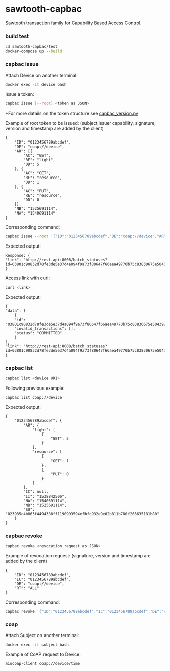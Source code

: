 # sawtooth-capbac

Sawtooth transaction family for Capability Based Access Control.

### build test

```bash
cd sawtooth-capbac/test
docker-compose up --build
```

### capbac issue

Attach Device on another terminal:

```bash
docker exec -it device bash
```

Issue a token:

```bash
capbac issue [--root] <token as JSON>
```

*For more datails on the token structure see [capbac_version.py](https://gitlab.com/kappanneo/sawtooth-capbac/blob/master/capbac_version.py)

Example of root token to be issued: (subject,issuer capability, signature, version and timestamp are added by the client)

    {
        "ID": "0123456789abcdef",
        "DE": "coap://device",
        "AR": [{
            "AC": "GET",
            "RE": "light",
            "DD": 5
        }, {
            "AC": "GET",
            "RE": "resource",
            "DD": 1
        }, {
            "AC": "PUT",
            "RE": "resource",
            "DD": 0
        }],
        "NB": "1525691114",
        "NA": "1540691114"
    }

Corresponding command:

```bash
capbac issue --root '{"ID":"0123456789abcdef","DE":"coap://device","AR":[{"AC":"GET","RE":"light","DD":5},{"AC":"GET","RE":"resource","DD":1},{"AC":"PUT","RE":"resource","DD":0}],"NB":"1525691114","NA":"1540691114"}'
```

Expected output:

    Response: {
    "link": "http://rest-api:8008/batch_statuses?id=03801c90832d78fe3de5e37d4a094f9a73f80647f66aea49770b75c83830675e50439223c6c440d9ba4f199a7e2dc63a2dabef173d53544a8aa9e43808f4c3ff"
    }

Access link with curl:
```bash
curl <link>
```

Expected output:

    {
    "data": [
        {
        "id": "03801c90832d78fe3de5e37d4a094f9a73f80647f66aea49770b75c83830675e50439223c6c440d9ba4f199a7e2dc63a2dabef173d53544a8aa9e43808f4c3ff",
        "invalid_transactions": [],
        "status": "COMMITTED"
        }
    ],
    "link": "http://rest-api:8008/batch_statuses?id=03801c90832d78fe3de5e37d4a094f9a73f80647f66aea49770b75c83830675e50439223c6c440d9ba4f199a7e2dc63a2dabef173d53544a8aa9e43808f4c3ff"
    }

<!-- For testing purposes we can create a new sawtooth identity with:

```bash
sawtooth keygen <name>
```

The public key for the dependant capabilty:

```bash
cat /root/.sawtooth/keys/<name>.pub
```

To use the client as subject:

```bash
capbac <subcommand> --keyfile /root/.sawtooth/keys/<name>.priv
```

In order for the next examples to be consistent copy-paste the keys with:

```bash
echo 02b6b9f80ee44f5d711592def2a42941c66f461a9dbb5bf5d164c6d8b35ced8aea >> /root/.sawtooth/keys/subject.pub
echo 6abd5b5251d0f3f98c75f77a851e71aedc44555f39775a432f6783bb445dea1b >> /root/.sawtooth/keys/subject.priv
```

Example of capability dependant on the previous one: (signature, version and timestamp sill added by the client)

    {
        "ID": "0123456789abcde1",
        "IS": "claudio@unipg.it",
        "SU": "02b6b9f80ee44f5d711592def2a42941c66f461a9dbb5bf5d164c6d8b35ced8aea",
        "DE": "coap://device",
        "AR": [{
            "AC": "GET",
            "RE": "light",
            "DD": 0
        }],
        "NB": "1525691114",
        "NA": "1540691114",
        "IC": "0123456789abcdef"
    }

Corresponding command:

```bash
capbac issue '{"ID":"0123456789abcde1","SU":"02b6b9f80ee44f5d711592def2a42941c66f461a9dbb5bf5d164c6d8b35ced8aea","DE":"coap://device","AR":[{"AC":"GET","RE":"light","DD":0}],"NB":"1525691114","NA":"1540691114","IC":"0123456789abcdef"}'
```

Now "subject" should be able to access "light" -->

<!-- ### capbac submit

```bash
capbac submit <access request as JSON>
```

Example of access request: (signature, version and timestamp are added by the client)

    {
        "DE": "coap://device",
        "AC": "GET",
        "RE": "light",
        "IC": "0123456789abcde1"
    }

Corresponding command:

```bash
capbac submit --keyfile /root/.sawtooth/keys/subject.priv '{"DE":"coap://device","AC":"GET","RE":"light","IC":"0123456789abcde1"}'
```

Output: (prettified)

    {
        "VR": "1.0",
        "DE": "coap://device",
        "IC": "0123456789abcde1",
        "II": "1528492264",
        "SI": "0bd47d10f76926f597196b1ba326c597c34504c9936eeee763cf902f90e5d3640c10531aa0e32c48c7711f3d018a27f5b980f0276a5842fcbbf38a0d5f704c2d",
        "RE": "light",
        "AC": "GET"
    } -->

<!-- ### capbac validate

```bash
capbac validate <access request as JSON>
```

Command corresponding to the output from previous example:

```bash
capbac validate '{"VR":"1.0","DE":"coap://device","IC":"0123456789abcdef","II":"1528492264","SI":"0bd47d10f76926f597196b1ba326c597c34504c9936eeee763cf902f90e5d3640c10531aa0e32c48c7711f3d018a27f5b980f0276a5842fcbbf38a0d5f704c2d","RE":"light","AC":"GET"}'
```
 -->
### capbac list

```bash
capbac list <device URI>
```

Following previous example:

```bash
capbac list coap://device
```

Expected output:

    {
        "0123456789abcdef": {
            "AR": {
                "light": [
                    {
                        "GET": 5
                    }
                ],
                "resource": [
                    {
                        "GET": 1
                    },
                    {
                        "PUT": 0
                    }
                ]
            },
            "IC": null,
            "II": "1538842506",
            "NA": "1540691114",
            "NB": "1525691114",
            "SU": "023935c4b863f4494388ff1190993594efbfc932e9e02b811b780f263635181b80"
        }
    }

### capbac revoke

```bash
capbac revoke <revocation request as JSON>
```

Example of revocation request: (signature, version and timestamp are added by the client)

    {
        "ID": "0123456789abcdef",
        "IC": "0123456789abcdef",
        "DE": "coap://device",
        "RT": "ALL"
    }

Corresponding command:

```bash
capbac revoke '{"ID":"0123456789abcdef","IC":"0123456789abcdef","DE":"coap://device","RT":"ALL"}'
```

### coap

Attach Subject on another terminal:

```bash
docker exec -it subject bash
```

Example of CoAP request to Device:

```bash
aiocoap-client coap://device/time
```
